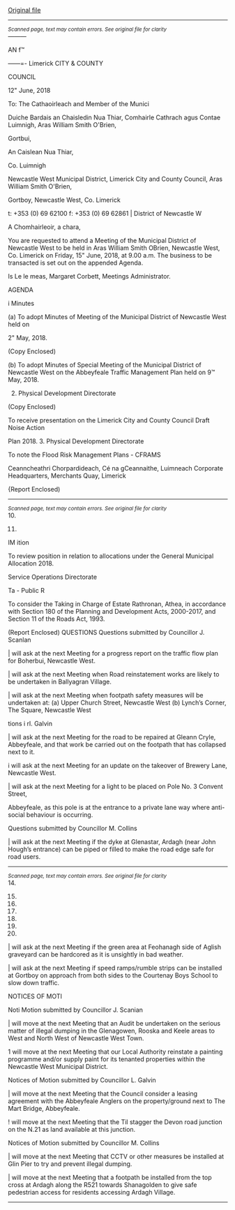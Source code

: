 [Original file](https://www.limerick.ie/sites/default/files/media/documents/2018-06/00%202018-06-15%20Agenda.pdf)

---
*<small>Scanned page, text may contain errors. See original file for clarity</small>*  
_———_

AN f™

——=-
Limerick
CITY & COUNTY

COUNCIL

12" June, 2018

To: The Cathaoirleach and Member of the Munici

Duiche Bardais an Chaisledin Nua Thiar,
Comhairle Cathrach agus Contae Luimnigh,
Aras William Smith O'Brien,

Gortbui,

An Caislean Nua Thiar,

Co. Luimnigh

Newcastle West Municipal District,
Limerick City and County Council,
Aras William Smith O'Brien,

Gortboy,
Newcastle West,
Co. Limerick

t: +353 (0) 69 62100
f: +353 (0) 69 62861
| District of Newcastle W

A Chomhairleoir, a chara,

You are requested to attend a Meeting of the Municipal District of Newcastle West to be held
in Aras William Smith OBrien, Newcastle West, Co. Limerick on Friday, 15" June, 2018, at
9.00 a.m. The business to be transacted is set out on the appended Agenda.

Is Le le meas,
Margaret Corbett,
Meetings Administrator.

AGENDA

i Minutes

(a) To adopt Minutes of Meeting of the Municipal District of Newcastle West held on

2" May, 2018.

(Copy Enclosed)

(b) To adopt Minutes of Special Meeting of the Municipal District of Newcastle West
on the Abbeyfeale Traffic Management Plan held on 9™ May, 2018.

2. Physical Development Directorate

(Copy Enclosed)

To receive presentation on the Limerick City and County Council Draft Noise Action

Plan 2018.
3. Physical Development Directorate

To note the Flood Risk Management Plans - CFRAMS

Ceanncheathri Chorpardideach, Cé na gCeannaithe, Luimneach
Corporate Headquarters, Merchants Quay, Limerick

{Report Enclosed)


---
*<small>Scanned page, text may contain errors. See original file for clarity</small>*  
10.

11.

IM ition

To review position in relation to allocations under the General Municipal Allocation
2018.

Service Operations Directorate

Ta - Public R

To consider the Taking in Charge of Estate Rathronan, Athea, in accordance with
Section 180 of the Planning and Development Acts, 2000-2017, and Section 11 of the
Roads Act, 1993.

(Report Enclosed)
QUESTIONS
Questions submitted by Councillor J. Scanlan

| will ask at the next Meeting for a progress report on the traffic flow plan for
Boherbui, Newcastle West.

| will ask at the next Meeting when Road reinstatement works are likely to be
undertaken in Ballyagran Village.

| will ask at the next Meeting when footpath safety measures will be undertaken at:
(a) Upper Church Street, Newcastle West
(b) Lynch’s Corner, The Square, Newcastle West

tions i rl. Galvin

| will ask at the next Meeting for the road to be repaired at Gleann Cryle, Abbeyfeale,
and that work be carried out on the footpath that has collapsed next to it.

i will ask at the next Meeting for an update on the takeover of Brewery Lane,
Newcastle West.

| will ask at the next Meeting for a light to be placed on Pole No. 3 Convent Street,

Abbeyfeale, as this pole is at the entrance to a private lane way where anti-social
behaviour is occurring.

Questions submitted by Councillor M. Collins

| will ask at the next Meeting if the dyke at Glenastar, Ardagh (near John Hough’s
entrance) can be piped or filled to make the road edge safe for road users.


---
*<small>Scanned page, text may contain errors. See original file for clarity</small>*  
14.

15.

16.

17.

18.

19.

20.

| will ask at the next Meeting if the green area at Feohanagh side of Aglish graveyard
can be hardcored as it is unsightly in bad weather.

| will ask at the next Meeting if speed ramps/rumble strips can be installed at Gortboy
on approach from both sides to the Courtenay Boys School to slow down traffic.

NOTICES OF MOTI

Noti Motion submitted by Councillor J. Scanian

| will move at the next Meeting that an Audit be undertaken on the serious matter of
illegal dumping in the Glenagowen, Rooska and Keele areas to West and North West
of Newcastle West Town.

1 will move at the next Meeting that our Local Authority reinstate a painting
programme and/or supply paint for its tenanted properties within the Newcastle
West Municipal District.

Notices of Motion submitted by Councillor L. Galvin

| will move at the next Meeting that the Council consider a leasing agreement with the
Abbeyfeale Anglers on the property/ground next to The Mart Bridge, Abbeyfeale.

! will move at the next Meeting that the Til stagger the Devon road junction on the
N.21 as land available at this junction.

Notices of Motion submitted by Councillor M. Collins

| will move at the next Meeting that CCTV or other measures be installed at Glin Pier
to try and prevent illegal dumping.

| will move at the next Meeting that a footpath be installed from the top cross at
Ardagh along the R521 towards Shanagolden to give safe pedestrian access for
residents accessing Ardagh Village.


---
